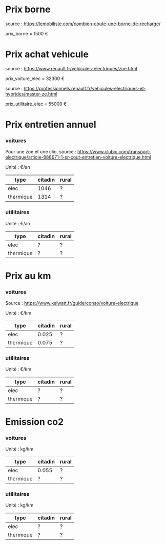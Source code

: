 # Prix borne 

source : https://lemobiliste.com/combien-coute-une-borne-de-recharge/

prix_borne = 1500 €


# Prix achat vehicule

source : https://www.renault.fr/vehicules-electriques/zoe.html

prix_voiture_elec = 32300 €

source : https://professionnels.renault.fr/vehicules-electriques-et-hybrides/master-ze.html

prix_utilitaire_elec = 55000 €


# Prix entretien annuel

### voitures
Pour une zoe et une clio, source : https://www.clubic.com/transport-electrique/article-888671-1-sr-cout-entretien-voiture-electrique.html

Unité : €/an

| type      | citadin | rural |
| ------    | ------  | ----- |
| elec      | 1046    |   ?   |
| thermique | 1314    |   ?   |

### utilitaires
Unité : €/an

| type      | citadin | rural |
| ------    | ------  | ----- |
| elec      | ?       |   ?   |
| thermique | ?       |   ?   |


# Prix au km

### voitures
Source : https://www.kelwatt.fr/guide/conso/voiture-electrique

Unité : €/km

| type      | citadin | rural |
| ------    | ------  | ----- |
| elec      | 0.025   |   ?   |
| thermique | 0.075   |   ?   |

### utilitaires
Unité : €/km

| type      | citadin | rural |
| ------    | ------  | ----- |
| elec      | ?       |   ?   |
| thermique | ?       |   ?   |


# Emission co2 

### voitures
Unité : kg/km

| type      | citadin | rural |
| ------    | ------  | ----- |
| elec      | 0.055   |   ?   |
| thermique | ?       |   ?   |

### utilitaires
Unité : kg/km

| type      | citadin | rural |
| ------    | ------  | ----- |
| elec      | ?       |   ?   |
| thermique | ?       |   ?   |